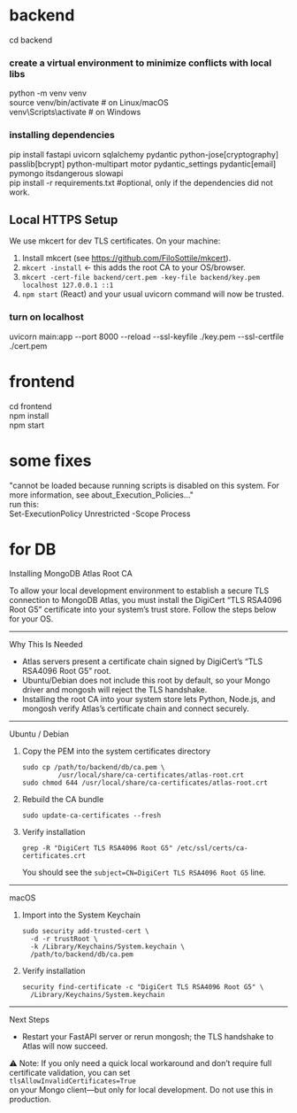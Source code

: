 # backend
cd backend<br>
### create a virtual environment to minimize conflicts with local libs
python -m venv venv<br>
source venv/bin/activate  # on Linux/macOS<br>
venv\Scripts\activate     # on Windows<br>
### installing dependencies
pip install fastapi uvicorn sqlalchemy pydantic python-jose[cryptography] passlib[bcrypt] python-multipart motor pydantic_settings pydantic[email] pymongo itsdangerous slowapi<br>
pip install -r requirements.txt #optional, only if the dependencies did not work.<br>
## Local HTTPS Setup

We use mkcert for dev TLS certificates. On your machine:

1. Install mkcert (see https://github.com/FiloSottile/mkcert).  
2. `mkcert -install`  ← this adds the root CA to your OS/browser.  
3. `mkcert -cert-file backend/cert.pem -key-file backend/key.pem localhost 127.0.0.1 ::1`  
4. `npm start` (React) and your usual uvicorn command will now be trusted.
### turn on localhost
uvicorn main:app --port 8000 --reload --ssl-keyfile ./key.pem --ssl-certfile ./cert.pem<br>

# frontend
cd frontend<br>
npm install<br>
npm start<br>

# some fixes
"cannot be loaded because running scripts is disabled on this system. For more information, see about_Execution_Policies..."<br>
run this:<br>
Set-ExecutionPolicy Unrestricted -Scope Process<br>

# for DB
Installing MongoDB Atlas Root CA

To allow your local development environment to establish a secure TLS connection to MongoDB Atlas, you must install the DigiCert “TLS RSA4096 Root G5” certificate into your system’s trust store. Follow the steps below for your OS.

---

Why This Is Needed

- Atlas servers present a certificate chain signed by DigiCert’s “TLS RSA4096 Root G5” root.
- Ubuntu/Debian does not include this root by default, so your Mongo driver and mongosh will reject the TLS handshake.
- Installing the root CA into your system store lets Python, Node.js, and mongosh verify Atlas’s certificate chain and connect securely.

---

Ubuntu / Debian

1. Copy the PEM into the system certificates directory  
   ```
   sudo cp /path/to/backend/db/ca.pem \  
            /usr/local/share/ca-certificates/atlas-root.crt
   sudo chmod 644 /usr/local/share/ca-certificates/atlas-root.crt
   ```

2. Rebuild the CA bundle  
   ```
   sudo update-ca-certificates --fresh
   ```

3. Verify installation  
   ```
   grep -R "DigiCert TLS RSA4096 Root G5" /etc/ssl/certs/ca-certificates.crt
   ```
   You should see the `subject=CN=DigiCert TLS RSA4096 Root G5` line.

---

macOS

1. Import into the System Keychain  
   ```
   sudo security add-trusted-cert \  
     -d -r trustRoot \  
     -k /Library/Keychains/System.keychain \  
     /path/to/backend/db/ca.pem
   ```

2. Verify installation  
   ```
   security find-certificate -c "DigiCert TLS RSA4096 Root G5" \  
     /Library/Keychains/System.keychain
   ```

---

Next Steps
 
- Restart your FastAPI server or rerun mongosh; the TLS handshake to Atlas will now succeed.

⚠️ Note: If you only need a quick local workaround and don’t require full certificate validation, you can set  
`tlsAllowInvalidCertificates=True`  
on your Mongo client—but only for local development. Do not use this in production.